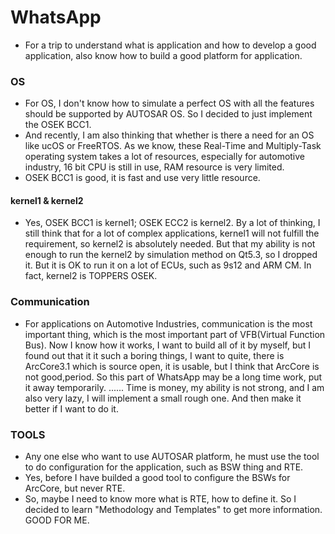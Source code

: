 # WhatsApp
* For a trip to understand what is application and how to develop a good application, 
also know how to build a good platform for application.

### OS
* For OS, I don't know how to simulate a perfect OS with all the features should be supported by AUTOSAR OS. 
So I decided to just implement the OSEK BCC1.
* And recently, I am also thinking that whether is there a need for an OS like ucOS or FreeRTOS. As we know,
these Real-Time and Multiply-Task operating system takes a lot of resources, especially for automotive industry,
16 bit CPU is still in use, RAM resource is very limited.
* OSEK BCC1 is good, it is fast and use very little resource.
#### kernel1 & kernel2
* Yes, OSEK BCC1 is kernel1; OSEK ECC2 is kernel2.
    By a lot of thinking, I still think that for a lot of complex applications, kernel1 will not fulfill
the requirement, so kernel2 is absolutely needed.
    But that my ability is not enough to run the kernel2 by simulation method on Qt5.3, so I dropped it. 
But it is OK to run it on a lot of ECUs, such as 9s12 and ARM CM.
    In fact, kernel2 is TOPPERS OSEK.
### Communication
* For applications on Automotive Industries, communication is the most important thing, which is the most 
important part of VFB(Virtual Function Bus).
    Now I know how it works, I want to build all of it by myself, but I found out that it it such a boring
things, I want to quite, there is ArcCore3.1 which is source open, it is usable, but I think that ArcCore
is not good,period.
    So this part of WhatsApp may be a long time work, put it away temporarily.
    ......
    Time is money, my ability is not strong, and I am also very lazy, I will implement a small rough one.
And then make it better if I want to do it.    
### TOOLS
* Any one else who want to use AUTOSAR platform, he must use the tool to do configuration for the application,
such as BSW thing and RTE.
* Yes, before I have builded a good tool to configure the BSWs for ArcCore, but never RTE.
* So, maybe I need to know more what is RTE, how to define it. So I decided to learn "Methodology and Templates"
to get more information.
    GOOD FOR ME.




